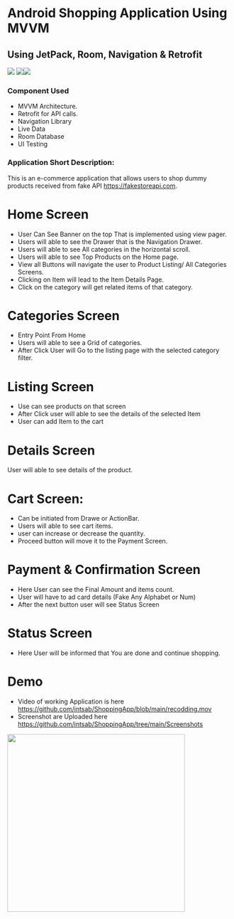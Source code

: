 # Android Shopping Application Using MVVM

## Using JetPack, Room, Navigation & Retrofit
![](https://img.shields.io/badge/android-Java-green) ![](https://img.shields.io/badge/JetPack-Navigation-orange)![](https://img.shields.io/badge/JetPack-Room-blue)

### Component Used
- MVVM Architecture.
- Retrofit for API calls.
- Navigation Library
- Live Data
- Room Database
- UI Testing

### Application Short Description:
 This is an e-commerce application that allows users to shop dummy products received from fake API https://fakestoreapi.com.

# Home Screen
- User Can See Banner on the top That is implemented using view pager.
- Users will able to see the Drawer that is the Navigation Drawer.
- Users will able to see All categories in the horizontal scroll.
- Users will able to see Top Products on the Home page.
- View all Buttons will navigate the user to Product Listing/ All Categories Screens.
- Clicking on Item will lead to the Item Details Page.
- Click on the category will get related items of that category.
# Categories Screen
- Entry Point From Home
- Users will able to see a Grid of categories.
- After Click User will Go to the listing page with the selected category filter.
# Listing Screen
- Use can see products on that screen 
- After Click user will able to see the details of the selected Item
- User can add Item to the cart
# Details Screen
User will able to see details of the product.
# Cart Screen:
- Can be initiated from Drawe or ActionBar.
- Users will able to see cart items.
- user can increase or decrease the quantity.
- Proceed button will move it to the Payment Screen.
# Payment & Confirmation Screen
- Here User can see the Final Amount and items count.
- User will have to ad card details (Fake Any Alphabet or Num)
- After the next button user will see Status Screen
# Status Screen
- Here User will be informed that You are done and continue shopping.

# Demo
- Video of working Application is here https://github.com/intsab/ShoppingApp/blob/main/recodding.mov 
- Screenshot are Uploaded here https://github.com/intsab/ShoppingApp/tree/main/Screenshots


<img src="https://github.com/intsab/ShoppingApp/blob/main/recodding.gif"  height="400" />

